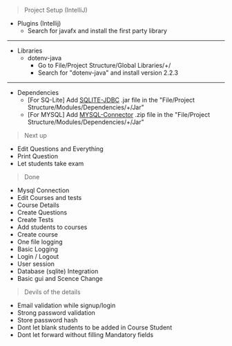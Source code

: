 > Project Setup (IntelliJ)

- Plugins (Intellij)
  - Search for javafx and install the first party library

---

- Libraries
  - dotenv-java
    - Go to File/Project Structure/Global Libraries/+/
    - Search for "dotenv-java" and install version 2.2.3

---

- Dependencies
  - [For SQ-Lite] Add [SQLITE-JDBC](https://github.com/xerial/sqlite-jdbc/releases) .jar file in the "File/Project Structure/Modules/Dependencies/+/Jar"
  - [For MYSQL] Add [MYSQL-Connector](https://dev.mysql.com/get/Downloads/Connector-J/mysql-connector-java-8.0.28.zip) .zip file in the "File/Project Structure/Modules/Dependencies/+/Jar"

> Next up

- Edit Questions and Everything
- Print Question
- Let students take exam

> Done

- Mysql Connection
- Edit Courses and tests
- Course Details
- Create Questions
- Create Tests
- Add students to courses
- Create course
- One file logging
- Basic Logging
- Login / Logout
- User session
- Database (sqlite) Integration
- Basic gui and Scence Change

> Devils of the details

- Email validation while signup/login
- Strong password validation
- Store password hash
- Dont let blank students to be added in Course Student
- Dont let forward without filling Mandatory fields

